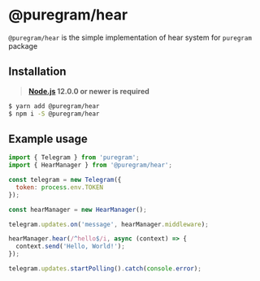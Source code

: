 # @puregram/hear

`@puregram/hear` is the simple implementation of hear system for `puregram` package

## Installation
> **[Node.js](https://nodejs.org/) 12.0.0 or newer is required**

```sh
$ yarn add @puregram/hear
$ npm i -S @puregram/hear
```

## Example usage
```js
import { Telegram } from 'puregram';
import { HearManager } from '@puregram/hear';

const telegram = new Telegram({
  token: process.env.TOKEN
});

const hearManager = new HearManager();

telegram.updates.on('message', hearManager.middleware);

hearManager.hear(/^hello$/i, async (context) => {
  context.send('Hello, World!');
});

telegram.updates.startPolling().catch(console.error);
```
